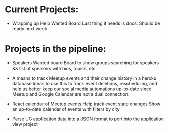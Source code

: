 # Current Projects:

- Wrapping up Help Wanted Board
  Last thing it needs is docs. Should be ready next week
  
# Projects in the pipeline:

- Speakers Wanted board
Board to show groups searching for speakers && list of speakers with bios, topics, etc.

- A means to track Meetup events and their change history in a heroku database Ideas to use this to track event deletions, rescheduling, and help us better keep our social media automations up-to-date since Meetup and Google Calendar are not a dual connection.

- React calendar of Meetup events
Help track event state changes
Show an up-to-date calendar of events with filters by city

- Parse UG application data into a JSON format to port into the application view project
